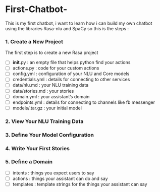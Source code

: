 # First-Chatbot-
This is my first chatbot, i want to learn how i can build my own chatbot using the libraries Rasa-nlu and SpaCy so this is the steps : 

### 1. Create a New Project
The first step is to create a new Rasa project
- [ ] __init__.py : an empty file that helps python find your actions
- [ ] actions.py : code for your custom actions
- [ ] config.yml : configuration of your NLU and Core models
- [ ] credentials.yml : details for connecting to other services
- [ ] data/nlu.md : your NLU training data
- [ ] data/stories.md : your stories
- [ ] domain.yml : your assistant’s domain
- [ ] endpoints.yml : details for connecting to channels like fb messenger
- [ ] models/<timestamp>.tar.gz : your initial model

### 2. View Your NLU Training Data

### 3. Define Your Model Configuration

### 4. Write Your First Stories

### 5. Define a Domain
- [ ] intents  : things you expect users to say
- [ ] actions : things your assistant can do and say
- [ ] templates : template strings for the things your assistant can say
